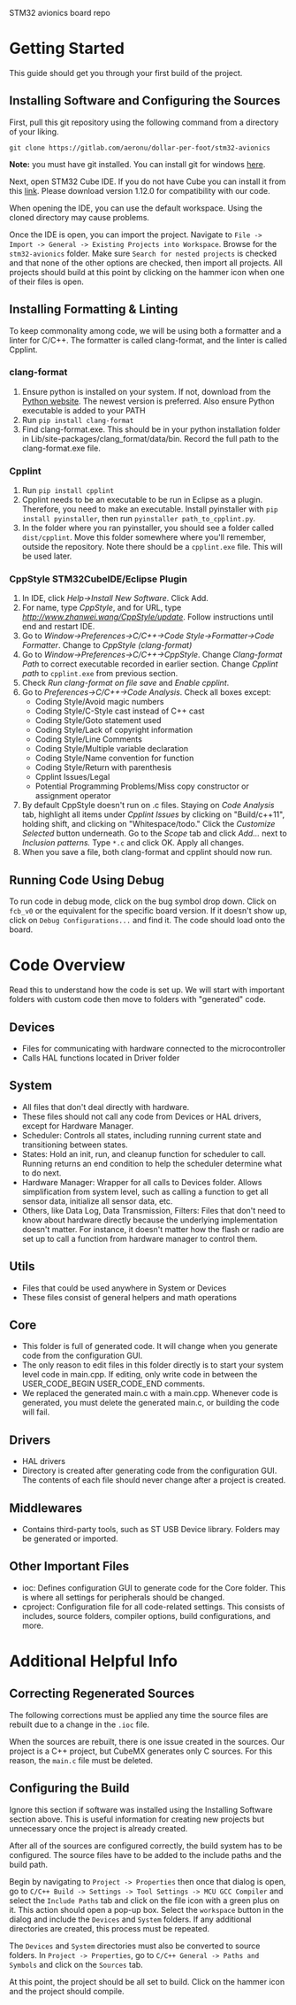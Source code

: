 STM32 avionics board repo

# Getting Started

This guide should get you through your first build of the project.

## Installing Software and Configuring the Sources

First, pull this git repository using the following command from a directory of your liking.

`git clone https://gitlab.com/aeronu/dollar-per-foot/stm32-avionics`

**Note:** you must have git installed. You can install git for windows [here](https://gitforwindows.org/).

Next, open STM32 Cube IDE. If you do not have Cube you can install it from this [link](https://www.st.com/en/development-tools/stm32cubeide.html). Please download version 1.12.0 for compatibility with our code.

When opening the IDE, you can use the default workspace. Using the cloned directory may cause problems.

Once the IDE is open, you can import the project. Navigate to `File -> Import -> General -> Existing Projects into Workspace`. Browse for the `stm32-avionics` folder. Make sure `Search for nested projects` is checked and that none of the other options are checked, then import all projects. All projects should build at this point by clicking on the hammer icon when one of their files is open.

## Installing Formatting & Linting

To keep commonality among code, we will be using both a formatter and a linter for C/C++. The formatter is called clang-format, and the linter is called Cpplint.

### clang-format

1. Ensure python is installed on your system. If not, download from the [Python website](https://www.python.org/downloads/). The newest version is preferred. Also ensure Python executable is added to your PATH
2. Run `pip install clang-format`
3. Find clang-format.exe. This should be in your python installation folder in Lib/site-packages/clang_format/data/bin. Record the full path to the clang-format.exe file.

### Cpplint

1. Run `pip install cpplint`
2. Cpplint needs to be an executable to be run in Eclipse as a plugin. Therefore, you need to make an executable. Install pyinstaller with `pip install pyinstaller`, then run `pyinstaller path_to_cpplint.py`.
3. In the folder where you ran pyinstaller, you should see a folder called `dist/cpplint`. Move this folder somewhere where you'll remember, outside the repository. Note there should be a `cpplint.exe` file. This will be used later.

### CppStyle STM32CubeIDE/Eclipse Plugin
1. In IDE, click *Help->Install New Software*. Click Add.
2. For name, type *CppStyle*, and for URL, type *http://www.zhanwei.wang/CppStyle/update*. Follow instructions until end and restart IDE.
3. Go to *Window->Preferences->C/C++->Code Style->Formatter->Code Formatter*. Change to *CppStyle (clang-format)*
4. Go to *Window->Preferences->C/C++->CppStyle*. Change *Clang-format Path* to correct executable recorded in earlier section. Change *Cpplint path* to `cpplint.exe` from previous section.
5. Check *Run clang-format on file save* and *Enable cpplint*.
6. Go to *Preferences->C/C++->Code Analysis*. Check all boxes except:
   - Coding Style/Avoid magic numbers
   - Coding Style/C-Style cast instead of C++ cast
   - Coding Style/Goto statement used
   - Coding Style/Lack of copyright information
   - Coding Style/Line Comments
   - Coding Style/Multiple variable declaration
   - Coding Style/Name convention for function
   - Coding Style/Return with parenthesis
   - Cpplint Issues/Legal
   - Potential Programming Problems/Miss copy constructor or assignment operator
7. By default CppStyle doesn't run on .c files. Staying on *Code Analysis* tab, highlight all items under *Cpplint Issues* by clicking on "Build/c++11", holding shift, and clicking on "Whitespace/todo." Click the *Customize Selected* button underneath. Go to the *Scope* tab and click *Add...* next to *Inclusion patterns.* Type `*.c` and click OK. Apply all changes.
8. When you save a file, both clang-format and cpplint should now run.

## Running Code Using Debug

To run code in debug mode, click on the bug symbol drop down. Click on `fcb_v0` or the equivalent for the specific board version. If it doesn't show up, click on `Debug Configurations...` and find it. The code should load onto the board.

# Code Overview
Read this to understand how the code is set up. We will start with important folders with custom code then move to folders with "generated" code.

## Devices
- Files for communicating with hardware connected to the microcontroller
- Calls HAL functions located in Driver folder

## System
- All files that don't deal directly with hardware.
- These files should not call any code from Devices or HAL drivers, except for Hardware Manager.
- Scheduler: Controls all states, including running current state and transitioning between states.
- States: Hold an init, run, and cleanup function for scheduler to call. Running returns an end condition to help the scheduler determine what to do next.
- Hardware Manager: Wrapper for all calls to Devices folder. Allows simplification from system level, such as calling a function to get all sensor data, initialize all sensor data, etc.
- Others, like Data Log, Data Transmission, Filters: Files that don't need to know about hardware directly because the underlying implementation doesn't matter. For instance, it doesn't matter how the flash or radio are set up to call a function from hardware manager to control them.

## Utils
- Files that could be used anywhere in System or Devices
- These files consist of general helpers and math operations

## Core
- This folder is full of generated code. It will change when you generate code from the configuration GUI.
- The only reason to edit files in this folder directly is to start your system level code in main.cpp. If editing, only write code in between the USER_CODE_BEGIN USER_CODE_END comments.
- We replaced the generated main.c with a main.cpp. Whenever code is generated, you must delete the generated main.c, or building the code will fail.

## Drivers
- HAL drivers
- Directory is created after generating code from the configuration GUI. The contents of each file should never change after a project is created.

## Middlewares
- Contains third-party tools, such as ST USB Device library. Folders may be generated or imported.

## Other Important Files
- ioc: Defines configuration GUI to generate code for the Core folder. This is where all settings for peripherals should be changed.
- cproject: Configuration file for all code-related settings. This consists of includes, source folders, compiler options, build configurations, and more.

# Additional Helpful Info

## Correcting Regenerated Sources

The following corrections must be applied any time the source files are rebuilt due to a change in the `.ioc` file.

When the sources are rebuilt, there is one issue created in the sources. Our project is a C++ project, but CubeMX generates only C sources. For this reason, the `main.c` file must be deleted.

## Configuring the Build

Ignore this section if software was installed using the Installing Software section above. This is useful information for creating new projects but unnecessary once the project is already created.

After all of the sources are configured correctly, the build system has to be configured. The source files have to be added to the include paths and the build path.

Begin by navigating to `Project -> Properties` then once that dialog is open, go to `C/C++ Build -> Settings -> Tool Settings -> MCU GCC Compiler` and select the `Include Paths` tab and click on the file icon with a green plus on it. This action should open a pop-up box. Select the `workspace` button in the dialog and include the `Devices` and `System` folders. If any additional directories are created, this process must be repeated.

The `Devices` and `System` directories must also be converted to source folders. In `Project -> Properties`, go to `C/C++ General -> Paths and Symbols` and click on the `Sources` tab.

At this point, the project should be all set to build. Click on the hammer icon and the project should compile.
